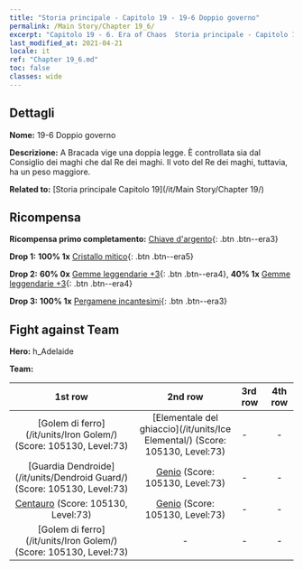 ```yaml
---
title: "Storia principale - Capitolo 19 - 19-6 Doppio governo"
permalink: /Main Story/Chapter 19_6/
excerpt: "Capitolo 19 - 6. Era of Chaos  Storia principale - Capitolo 19_6. 19-6 Doppio governo"
last_modified_at: 2021-04-21
locale: it
ref: "Chapter 19_6.md"
toc: false
classes: wide
---
```


## Dettagli

 **Nome:** 19-6 Doppio governo

 **Descrizione:** A Bracada vige una doppia legge. È controllata sia dal Consiglio dei maghi che dal Re dei maghi. Il voto del Re dei maghi, tuttavia, ha un peso maggiore.

 **Related to:** [Storia principale Capitolo 19](/it/Main Story/Chapter 19/)

## Ricompensa

 **Ricompensa primo completamento:** [Chiave d'argento](/it/Items/con_693/){: .btn .btn--era3}

 **Drop 1:** **100% 1x** [Cristallo mitico](/it/Items/mat_66/){: .btn .btn--era5}

 **Drop 2:** **60% 0x** [Gemme leggendarie +3](/it/Items/mat_58/){: .btn .btn--era4}, **40% 1x** [Gemme leggendarie +3](/it/Items/mat_58/){: .btn .btn--era4}

 **Drop 3:** **100% 1x** [Pergamene incantesimi](/it/Items/con_694/){: .btn .btn--era3}


## Fight against Team
 **Hero:** h_Adelaide

 **Team:**


  | 1st row | 2nd row | 3rd row | 4th row |
  |:----:|:----:|:----|:----:|
  | [Golem di ferro](/it/units/Iron Golem/) (Score: 105130, Level:73)  | [Elementale del ghiaccio](/it/units/Ice Elemental/) (Score: 105130, Level:73)  | - | - |
  | [Guardia Dendroide](/it/units/Dendroid Guard/) (Score: 105130, Level:73)  | [Genio](/it/units/Genie/) (Score: 105130, Level:73)  | - | - |
  | [Centauro](/it/units/Centaur/) (Score: 105130, Level:73)  | [Genio](/it/units/Genie/) (Score: 105130, Level:73)  | - | - |
  | [Golem di ferro](/it/units/Iron Golem/) (Score: 105130, Level:73)  | - | - | - |


